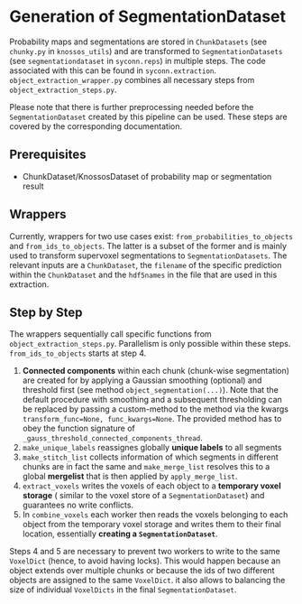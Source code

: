 # Generation of SegmentationDataset
Probability maps and segmentations are stored in `ChunkDatasets` (see `chunky.py` in `knossos_utils`) 
and are transformed to `SegmentationDatasets` (see `segmentationdataset` in `syconn.reps`) in multiple steps. 
The code associated with this can be found in `syconn.extraction`. `object_extraction_wrapper.py` 
combines all necessary steps from `object_extraction_steps.py`.

Please note that there is further preprocessing needed before the `SegmentationDataset` created by 
this pipeline can be used. These steps are covered by the corresponding documentation.

## Prerequisites
* ChunkDataset/KnossosDataset of probability map or segmentation result

## Wrappers
Currently, wrappers for two use cases exist: `from_probabilities_to_objects` and `from_ids_to_objects`. 
The latter is a subset of the former and is mainly used to transform supervoxel segmentations 
to `SegmentationDatasets`. The relevant inputs are a `ChunkDataset`, the `filename` of the 
specific prediction within the `ChunkDataset` and the `hdf5names` in the file that are used in this extraction.

## Step by Step
The wrappers sequentially call specific functions from `object_extraction_steps.py`. Parallelism is only 
possible within these steps. `from_ids_to_objects` starts at step 4.

1. **Connected components** within each chunk (chunk-wise segmentation) are created for
by applying a Gaussian smoothing (optional) and threshold first (see method `object_segmentation(...)`).
Note that the default procedure with smoothing and a subsequent thresholding can be replaced by
 passing a custom-method to the method via the kwargs `transform_func=None, func_kwargs=None`. The provided method has to
 obey the function signature of `_gauss_threshold_connected_components_thread`.
2. `make_unique_labels` reassignes globally **unique labels** to all segments
3. `make_stitch_list` collects information of which segments in different
chunks are in fact the same and `make_merge_list` resolves this to a global **mergelist** that is then applied by `apply_merge_list`.
4. `extract_voxels` writes the voxels of each object to a **temporary voxel storage** (
similar to the voxel store of a `SegmentationDataset`) and guarantees no write conflicts.
5. In `combine_voxels` each worker then reads the voxels belonging to each object from the
temporary voxel storage and writes them to their final location, essentially **creating a `SegmentationDataset`**.

Steps 4 and 5 are necessary to prevent two workers to write to the same `VoxelDict` (hence, to avoid having locks).
 This would happen because an object extends over multiple chunks or because the
  ids of two different objects are assigned to the same `VoxelDict`. it also allows to balancing the
size of individual `VoxelDicts` in the final `SegmentationDataset`.
